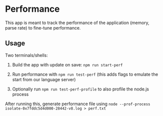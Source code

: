 # Performance

This app is meant to track the performance of the application (memory, parse rate) to fine-tune performance.

## Usage

Two terminals/shells:

1. Build the app with update on save: `npm run start-perf`

2. Run performance with `npm run test-perf` (this adds flags to emulate the start from our language server)

3. Optionally run `npm run test-perf-profile` to also profile the node.js process

After running this, generate performance file using `node --prof-process isolate-0x7fddc5d4d000-28442-v8.log > perf.txt`

